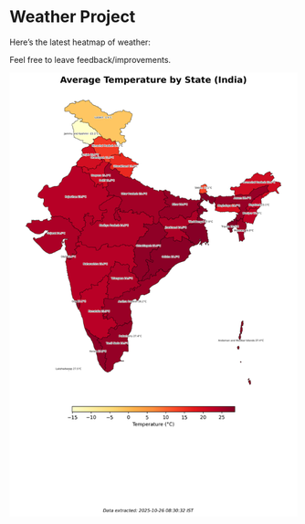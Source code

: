 # Weather Project

Here’s the latest heatmap of weather:

Feel free to leave feedback/improvements.

![India Heatmap](docs/assets/india_heatmap.png?v=FD8ED2)
